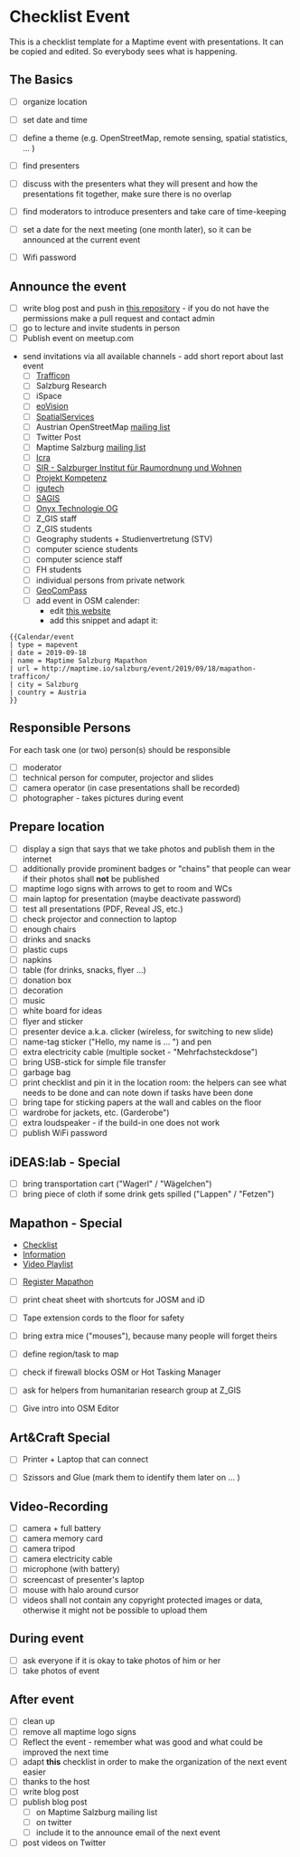# Checklist Event

This is a checklist template for a Maptime event with presentations. It can be copied and edited. So everybody sees what is happening.

## The Basics

- [ ] organize location
- [ ] set date and time
- [ ] define a theme (e.g. OpenStreetMap, remote sensing, spatial statistics, ... )
- [ ] find presenters
- [ ] discuss with the presenters what they will present and how the presentations fit together, make sure there is no overlap
- [ ] find moderators to introduce presenters and take care of time-keeping
- [ ] set a date for the next meeting (one month later), so it can be announced at the current event
- [ ] Wifi password


## Announce the event

- [ ] write blog post and push in [this repository](https://github.com/maptime/salzburg/) - if you do not have the permissions make a pull request and contact admin
- [ ] go to lecture and invite students in person
- [ ] Publish event on meetup.com
- send invitations via all available channels - add short report about last event
  - [ ] [Trafficon](https://www.trafficon.eu/)
  - [ ] Salzburg Research
  - [ ] iSpace
  - [ ] [eoVision](http://www.eovision.at/)
  - [ ] [SpatialServices](https://www.spatial-services.com/)
  - [ ] Austrian OpenStreetMap [mailing list](https://lists.openstreetmap.org/listinfo/talk-at)
  - [ ] Twitter Post
  - [ ] Maptime Salzburg [mailing list](https://lists.fossgis.de/mailman/listinfo/maptime-salzburg)
  - [ ] [Icra](http://www.icra.at/)
  - [ ] [SIR - Salzburger Institut für Raumordnung und Wohnen ](https://www.salzburg.gv.at/dienststellen/sonstige-einrichtungen/sir/)
  - [ ] [Projekt Kompetenz](http://www.projektkompetenz.eu/)
  - [ ] [igutech](https://www.igutech.at/)
  - [ ] [SAGIS](https://www.salzburg.gv.at/sagis)
  - [ ] [Onyx Technologie OG](http://www.apemap.com/)
  - [ ] Z_GIS staff
  - [ ] Z_GIS students
  - [ ] Geography students + Studienvertretung (STV)
  - [ ] computer science students
  - [ ] computer science staff
  - [ ] FH students
  - [ ] individual persons from private network
  - [ ] [GeoComPass](https://www.geocompass.at)
  - [ ] add event in OSM calender:
    - edit [this website](https://wiki.openstreetmap.org/wiki/Template:Calendar)
    - add this snippet and adapt it:

```
{{Calendar/event
| type = mapevent
| date = 2019-09-18
| name = Maptime Salzburg Mapathon
| url = http://maptime.io/salzburg/event/2019/09/18/mapathon-trafficon/
| city = Salzburg
| country = Austria
}}
```

## Responsible Persons

For each task one (or two) person(s) should be responsible

- [ ] moderator
- [ ] technical person for computer, projector and slides
- [ ] camera operator (in case presentations shall be recorded)
- [ ] photographer - takes pictures during event

## Prepare location

- [ ] display a sign that says that we take photos and publish them in the internet
- [ ] additionally provide prominent badges or "chains" that people can wear if their photos shall **not** be published
- [ ] maptime logo signs with arrows to get to room and WCs
- [ ] main laptop for presentation (maybe deactivate password)
- [ ] test all presentations (PDF, Reveal JS, etc.)
- [ ] check projector and connection to laptop
- [ ] enough chairs
- [ ] drinks and snacks
- [ ] plastic cups
- [ ] napkins
- [ ] table (for drinks, snacks, flyer ...)
- [ ] donation box
- [ ] decoration
- [ ] music
- [ ] white board for ideas
- [ ] flyer and sticker
- [ ] presenter device a.k.a. clicker (wireless, for switching to new slide)
- [ ] name-tag sticker ("Hello, my name is ... ") and pen
- [ ] extra electricity cable (multiple socket - "Mehrfachsteckdose")
- [ ] bring USB-stick for simple file transfer
- [ ] garbage bag
- [ ] print checklist and pin it in the location room: the helpers can see what needs to be done and can note down if tasks have been done
- [ ] bring tape for sticking papers at the wall and cables on the floor
- [ ] wardrobe for jackets, etc. (Garderobe")
- [ ] extra loudspeaker - if the build-in one does not work
- [ ] publish WiFi password

## iDEAS:lab - Special

- [ ] bring transportation cart ("Wagerl" / "Wägelchen")
- [ ] bring piece of cloth if some drink gets spilled ("Lappen" / "Fetzen")

## Mapathon - Special

- [Checklist](http://www.missingmaps.org/host/)
- [Information](http://www.missingmaps.org/assets/downloads/mapathon-materials/english/How_to_Host_a_Mapathon_EN.pdf)
- [Video Playlist](https://www.youtube.com/playlist?list=PLb9506_-6FMHULD9iDUAh-4qpxKdVspnD)

- [ ] [Register Mapathon](https://docs.google.com/forms/d/e/1FAIpQLScdvsMHLor8mrDrHa-BQs2XzFb96vIrx3u--LHXWd1g7RncPg/viewform)
- [ ] print cheat sheet with shortcuts for JOSM and iD
- [ ] Tape extension cords to the floor for safety
- [ ] bring extra mice ("mouses"), because many people will forget theirs
- [ ] define region/task to map
- [ ] check if firewall blocks OSM or Hot Tasking Manager
- [ ] ask for helpers from humanitarian research group at Z_GIS
- [ ] Give intro into OSM Editor


## Art&Craft Special

- [ ] Printer + Laptop that can connect
- [ ] Szissors and Glue (mark them to identify them later on ... )


## Video-Recording

- [ ] camera + full battery
- [ ] camera memory card
- [ ] camera tripod
- [ ] camera electricity cable
- [ ] microphone (with battery)
- [ ] screencast of presenter's laptop
- [ ] mouse with halo around cursor
- [ ] videos shall not contain any copyright protected images or data, otherwise it might not be possible to upload them

## During event

- [ ] ask everyone if it is okay to take photos of him or her
- [ ] take photos of event

## After event

- [ ] clean up
- [ ] remove all maptime logo signs
- [ ] Reflect the event - remember what was good and what could be improved the next time
- [ ] adapt **this** checklist in order to make the organization of the next event easier
- [ ] thanks to the host
- [ ] write blog post
- [ ] publish blog post
  - [ ] on Maptime Salzburg mailing list
  - [ ] on twitter
  - [ ] include it to the announce email of the next event
- [ ] post videos on Twitter
